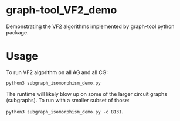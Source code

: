 # graph-tool_VF2_demo
Demonstrating the VF2 algorithms implemented by graph-tool python package.

Usage
======
To run VF2 algorithm on all AG and all CG:

`python3 subgraph_isomorphism_demo.py`

The runtime will likely blow up on some of the larger circuit graphs (subgraphs). To run with a smaller subset of those:

`python3 subgraph_isomorphism_demo.py -c B131`.
